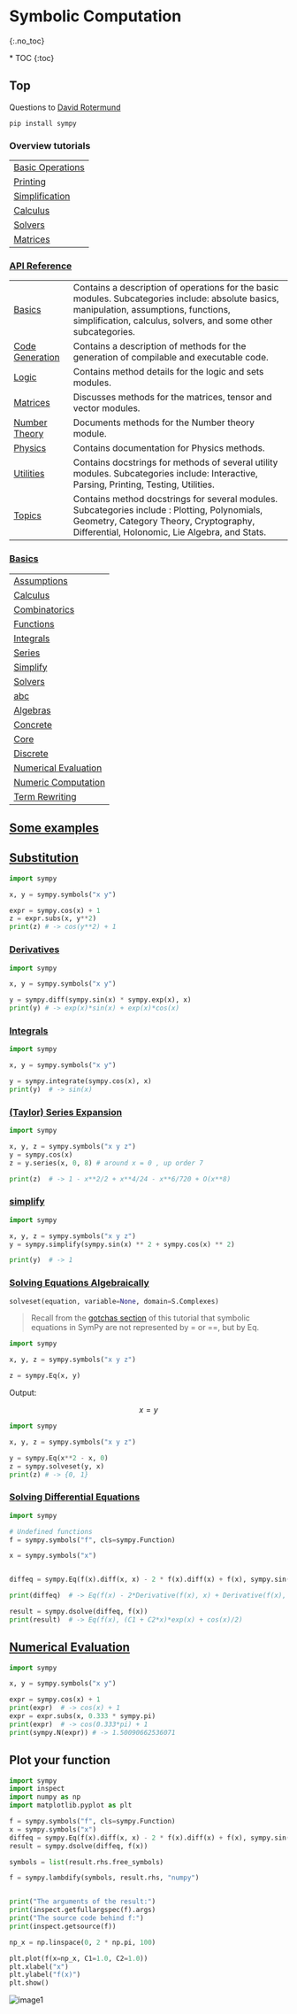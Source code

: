 # Symbolic Computation
{:.no_toc}

<nav markdown="1" class="toc-class">
* TOC
{:toc}
</nav>

## Top

Questions to [David Rotermund](mailto:davrot@uni-bremen.de)

```shell
pip install sympy
```

### Overview tutorials

||
|---|
|[Basic Operations](https://docs.sympy.org/latest/tutorials/intro-tutorial/basic_operations.html)|
|[Printing](https://docs.sympy.org/latest/tutorials/intro-tutorial/printing.html)|
|[Simplification](https://docs.sympy.org/latest/tutorials/intro-tutorial/simplification.html)|
|[Calculus](https://docs.sympy.org/latest/tutorials/intro-tutorial/calculus.html) |
|[Solvers](https://docs.sympy.org/latest/tutorials/intro-tutorial/solvers.html)|
|[Matrices](https://docs.sympy.org/latest/tutorials/intro-tutorial/matrices.html)|

### [API Reference](https://docs.sympy.org/latest/reference/index.html)

|||
|---|---|
|[Basics](https://docs.sympy.org/latest/reference/public/basics/index.html#basic-modules)|Contains a description of operations for the basic modules. Subcategories include: absolute basics, manipulation, assumptions, functions, simplification, calculus, solvers, and some other subcategories.|
|[Code Generation](https://docs.sympy.org/latest/reference/public/codegeneration/index.html#codegen-module)|Contains a description of methods for the generation of compilable and executable code.|
|[Logic](https://docs.sympy.org/latest/reference/public/logic/index.html#logic)|Contains method details for the logic and sets modules.|
|[Matrices](https://docs.sympy.org/latest/reference/public/matrices/index.html#matrices-modules)|Discusses methods for the matrices, tensor and vector modules.|
|[Number Theory](https://docs.sympy.org/latest/reference/public/numbertheory/index.html#numtheory-module)|Documents methods for the Number theory module.|
|[Physics](https://docs.sympy.org/latest/reference/public/physics/index.html#physics-docs)|Contains documentation for Physics methods.|
|[Utilities](https://docs.sympy.org/latest/reference/public/utilities/index.html#utilities)|Contains docstrings for methods of several utility modules. Subcategories include: Interactive, Parsing, Printing, Testing, Utilities.|
|[Topics](https://docs.sympy.org/latest/reference/public/topics/index.html#topics)|Contains method docstrings for several modules. Subcategories include : Plotting, Polynomials, Geometry, Category Theory, Cryptography, Differential, Holonomic, Lie Algebra, and Stats.|


### [Basics](https://docs.sympy.org/latest/reference/public/basics/index.html#basic-modules)

||
|---|
|[Assumptions](https://docs.sympy.org/latest/modules/assumptions/index.html)|
|[Calculus](https://docs.sympy.org/latest/modules/calculus/index.html)|
|[Combinatorics](https://docs.sympy.org/latest/modules/combinatorics/index.html)|
|[Functions](https://docs.sympy.org/latest/modules/functions/index.html)|
|[Integrals](https://docs.sympy.org/latest/modules/integrals/index.html)|
|[Series](https://docs.sympy.org/latest/modules/series/index.html)|
|[Simplify](https://docs.sympy.org/latest/modules/simplify/index.html)|
|[Solvers](https://docs.sympy.org/latest/modules/solvers/index.html)|
|[abc](https://docs.sympy.org/latest/modules/abc.html)|
|[Algebras](https://docs.sympy.org/latest/modules/algebras.html)|
|[Concrete](https://docs.sympy.org/latest/modules/concrete.html)|
|[Core](https://docs.sympy.org/latest/modules/core.html)|
|[Discrete](https://docs.sympy.org/latest/modules/discrete.html)|
|[Numerical Evaluation](https://docs.sympy.org/latest/modules/evalf.html)|
|[Numeric Computation](https://docs.sympy.org/latest/modules/numeric-computation.html)|
|[Term Rewriting](https://docs.sympy.org/latest/modules/rewriting.html)|


## [Some examples](https://docs.sympy.org/latest/tutorials/intro-tutorial/intro.html#a-more-interesting-example)

## [Substitution](https://docs.sympy.org/latest/tutorials/intro-tutorial/basic_operations.html#substitution)
```python
import sympy

x, y = sympy.symbols("x y")

expr = sympy.cos(x) + 1
z = expr.subs(x, y**2)
print(z) # -> cos(y**2) + 1
```

### [Derivatives](https://docs.sympy.org/latest/tutorials/intro-tutorial/calculus.html#derivatives)

```python
import sympy

x, y = sympy.symbols("x y")

y = sympy.diff(sympy.sin(x) * sympy.exp(x), x)
print(y) # -> exp(x)*sin(x) + exp(x)*cos(x)
```

### [Integrals](https://docs.sympy.org/latest/tutorials/intro-tutorial/calculus.html#integrals)

```python
import sympy

x, y = sympy.symbols("x y")

y = sympy.integrate(sympy.cos(x), x)
print(y)  # -> sin(x)
```


### [(Taylor) Series Expansion](https://docs.sympy.org/latest/tutorials/intro-tutorial/calculus.html#series-expansion)

```python
import sympy

x, y, z = sympy.symbols("x y z")
y = sympy.cos(x)
z = y.series(x, 0, 8) # around x = 0 , up order 7

print(z)  # -> 1 - x**2/2 + x**4/24 - x**6/720 + O(x**8)
```

### [simplify](https://docs.sympy.org/latest/tutorials/intro-tutorial/simplification.html#simplify)

```python
import sympy

x, y, z = sympy.symbols("x y z")
y = sympy.simplify(sympy.sin(x) ** 2 + sympy.cos(x) ** 2)

print(y)  # -> 1
```

### [Solving Equations Algebraically](https://docs.sympy.org/latest/tutorials/intro-tutorial/solvers.html)

```python
solveset(equation, variable=None, domain=S.Complexes)
```

> Recall from the [gotchas section](https://docs.sympy.org/latest/tutorials/intro-tutorial/gotchas.html#tutorial-gotchas-equals) of this tutorial that symbolic equations in SymPy are not represented by = or ==, but by Eq.

```python
import sympy

x, y, z = sympy.symbols("x y z")

z = sympy.Eq(x, y)
```

Output:

$$x=y$$


```python
import sympy

x, y, z = sympy.symbols("x y z")

y = sympy.Eq(x**2 - x, 0)
z = sympy.solveset(y, x)
print(z) # -> {0, 1}
```

### [Solving Differential Equations](https://docs.sympy.org/latest/tutorials/intro-tutorial/solvers.html#solving-differential-equations)

```python
import sympy

# Undefined functions
f = sympy.symbols("f", cls=sympy.Function)

x = sympy.symbols("x")


diffeq = sympy.Eq(f(x).diff(x, x) - 2 * f(x).diff(x) + f(x), sympy.sin(x))

print(diffeq)  # -> Eq(f(x) - 2*Derivative(f(x), x) + Derivative(f(x), (x, 2)), sin(x))

result = sympy.dsolve(diffeq, f(x))
print(result)  # -> Eq(f(x), (C1 + C2*x)*exp(x) + cos(x)/2)
```

## [Numerical Evaluation](https://docs.sympy.org/latest/modules/evalf.html)

```python
import sympy

x, y = sympy.symbols("x y")

expr = sympy.cos(x) + 1
print(expr)  # -> cos(x) + 1
expr = expr.subs(x, 0.333 * sympy.pi)
print(expr)  # -> cos(0.333*pi) + 1
print(sympy.N(expr)) # -> 1.50090662536071
```

## Plot your function


```python
import sympy
import inspect
import numpy as np
import matplotlib.pyplot as plt

f = sympy.symbols("f", cls=sympy.Function)
x = sympy.symbols("x")
diffeq = sympy.Eq(f(x).diff(x, x) - 2 * f(x).diff(x) + f(x), sympy.sin(x))
result = sympy.dsolve(diffeq, f(x))

symbols = list(result.rhs.free_symbols)

f = sympy.lambdify(symbols, result.rhs, "numpy")


print("The arguments of the result:")
print(inspect.getfullargspec(f).args)
print("The source code behind f:")
print(inspect.getsource(f))

np_x = np.linspace(0, 2 * np.pi, 100)

plt.plot(f(x=np_x, C1=1.0, C2=1.0))
plt.xlabel("x")
plt.ylabel("f(x)")
plt.show()
```

![image1](image1.png)
